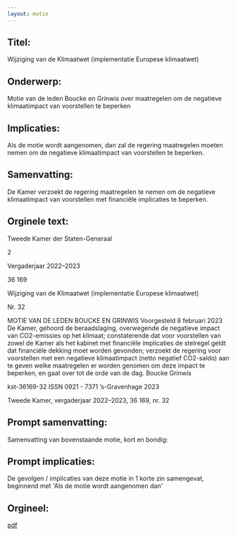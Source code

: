 ```yaml
---
layout: motie
---
```

## Titel:
Wijziging van de Klimaatwet (implementatie Europese klimaatwet)
## Onderwerp:
Motie van de leden Boucke en Grinwis over maatregelen om de negatieve klimaatimpact van voorstellen te beperken
## Implicaties:

Als de motie wordt aangenomen, dan zal de regering maatregelen moeten nemen om de negatieve klimaatimpact van voorstellen te beperken.
## Samenvatting:

De Kamer verzoekt de regering maatregelen te nemen om de negatieve klimaatimpact van voorstellen met financiële implicaties te beperken.
## Orginele text:


Tweede Kamer der Staten-Generaal

2

Vergaderjaar 2022–2023

36 169

Wijziging van de Klimaatwet (implementatie
Europese klimaatwet)

Nr. 32

MOTIE VAN DE LEDEN BOUCKE EN GRINWIS
Voorgesteld 8 februari 2023
De Kamer,
gehoord de beraadslaging,
overwegende de negatieve impact van CO2-emissies op het klimaat;
constaterende dat voor voorstellen van zowel de Kamer als het kabinet
met financiële implicaties de stelregel geldt dat financiële dekking moet
worden gevonden;
verzoekt de regering voor voorstellen met een negatieve klimaatimpact
(netto negatief CO2-saldo) aan te geven welke maatregelen er worden
genomen om deze impact te beperken,
en gaat over tot de orde van de dag.
Boucke
Grinwis

kst-36169-32
ISSN 0921 - 7371
’s-Gravenhage 2023

Tweede Kamer, vergaderjaar 2022–2023, 36 169, nr. 32


## Prompt samenvatting:
Samenvatting van bovenstaande motie, kort en bondig:


## Prompt implicaties:
De gevolgen / implicaties van deze motie in 1 korte zin samengevat, beginnend met 'Als de motie wordt aangenomen dan' 

## Orgineel:
[pdf](https://gegevensmagazijn.tweedekamer.nl/OData/v4/2.0/Document(6e0f44ed-2134-4b01-97eb-3fa77430ca48)/resource)
